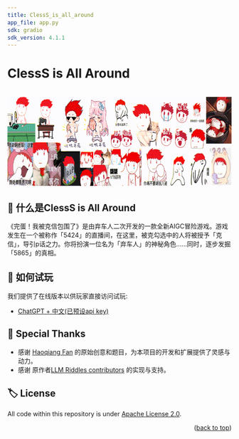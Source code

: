 ```yaml
---
title: ClessS_is_all_around
app_file: app.py
sdk: gradio
sdk_version: 4.1.1
---
```


# ClessS is All Around

<div align="center">
	<br>
	<a href="https://raw.githubusercontent.com/Unqua/LLMRiddles/main/llmriddles/assets/banner.gif">
		<img src="https://raw.githubusercontent.com/Unqua/LLMRiddles/main/llmriddles/assets/banner.gif" width="1000" height="200" alt="Click to see the source">
	</a>
	<br>
</div>

## :thinking: 什么是ClessS is All Around

《完蛋！我被克信包围了》是由弃车人二次开发的一款全新AIGC冒险游戏。游戏发生在一个被称作「5424」的直播间，在这里，被克勾选中的人将被授予「克信」，导引p话之力。你将扮演一位名为「弃车人」的神秘角色......同时，逐步发掘「5865」的真相。

## :space_invader: 如何试玩

我们提供了在线版本以供玩家直接访问试玩:

- [ChatGPT + 中文(已预设api key)](https://huggingface.co/spaces/jacob369/ClessS_is_all_around)

## :star2: Special Thanks

- 感谢 [Haoqiang Fan](https://www.zhihu.com/people/haoqiang-fan) 的原始创意和题目，为本项目的开发和扩展提供了灵感与动力。
- 感谢 原作者[LLM Riddles contributors](https://github.com/opendilab/LLMRiddles) 的实现与支持。

## :label: License

All code within this repository is under [Apache License 2.0](https://www.apache.org/licenses/LICENSE-2.0).

<p align="right">(<a href="#top">back to top</a>)</p>
